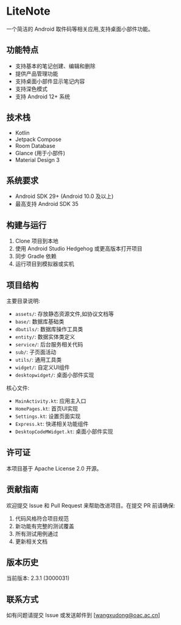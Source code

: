 # LiteNote

一个简洁的 Android 取件码等相关应用,支持桌面小部件功能。

## 功能特点

- 支持基本的笔记创建、编辑和删除
- 提供产品管理功能
- 支持桌面小部件显示笔记内容
- 支持深色模式
- 支持 Android 12+ 系统

## 技术栈

- Kotlin
- Jetpack Compose
- Room Database
- Glance (用于小部件)
- Material Design 3

## 系统要求

- Android SDK 29+ (Android 10.0 及以上)
- 最高支持 Android SDK 35

## 构建与运行

1. Clone 项目到本地
2. 使用 Android Studio Hedgehog 或更高版本打开项目
3. 同步 Gradle 依赖
4. 运行项目到模拟器或实机

## 项目结构

主要目录说明:

- `assets/`: 存放静态资源文件,如协议文档等
- `base/`: 数据库基础类
- `dbutils/`: 数据库操作工具类
- `entity/`: 数据实体类定义
- `service/`: 后台服务相关代码
- `sub/`: 子页面活动
- `utils/`: 通用工具类
- `widget/`: 自定义UI组件
- `desktopwidget/`: 桌面小部件实现

核心文件:

- `MainActivity.kt`: 应用主入口
- `HomePages.kt`: 首页UI实现 
- `Settings.kt`: 设置页面实现
- `Express.kt`: 快递相关功能组件
- `DesktopCodeMWidget.kt`: 桌面小部件实现


## 许可证

本项目基于 Apache License 2.0 开源。

## 贡献指南

欢迎提交 Issue 和 Pull Request 来帮助改进项目。在提交 PR 前请确保:

1. 代码风格符合项目规范
2. 新功能有完整的测试覆盖
3. 所有测试用例通过
4. 更新相关文档

## 版本历史

当前版本: 2.3.1 (3000031)

## 联系方式

如有问题请提交 Issue 或发送邮件到 [wangxudong@oac.ac.cn]
```

